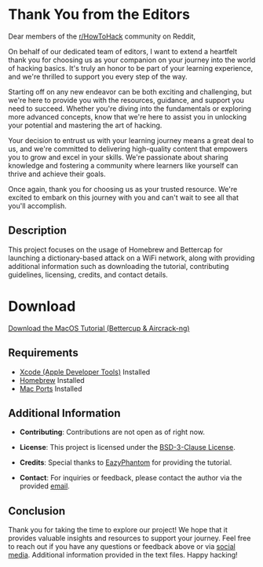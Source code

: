 # Thank You from the Editors

Dear members of the [r/HowToHack](https://www.reddit.com/r/HowToHack/) community on Reddit,

On behalf of our dedicated team of editors, I want to extend a heartfelt thank you for choosing us as your companion on your journey into the world of hacking basics. It's truly an honor to be part of your learning experience, and we're thrilled to support you every step of the way.

Starting off on any new endeavor can be both exciting and challenging, but we're here to provide you with the resources, guidance, and support you need to succeed. Whether you're diving into the fundamentals or exploring more advanced concepts, know that we're here to assist you in unlocking your potential and mastering the art of hacking.

Your decision to entrust us with your learning journey means a great deal to us, and we're committed to delivering high-quality content that empowers you to grow and excel in your skills. We're passionate about sharing knowledge and fostering a community where learners like yourself can thrive and achieve their goals.

Once again, thank you for choosing us as your trusted resource. We're excited to embark on this journey with you and can't wait to see all that you'll accomplish.

## Description

This project focuses on the usage of Homebrew and Bettercap for launching a dictionary-based attack on a WiFi network, along with providing additional information such as downloading the tutorial, contributing guidelines, licensing, credits, and contact details.

# Download

[Download the MacOS Tutorial (Bettercup & Aircrack-ng)](https://github.com/EazyPhantom/Dictionary-Based-Attack-MacOS-Tutorial-For-Dummies-zsh/tree/main/MacOS%20Tutorial%20(Bettercup%20%26%20Aircrack-ng))

## Requirements

- [Xcode (Apple Developer Tools)](https://developer.apple.com/xcode/) Installed
- [Homebrew](https://brew.sh/) Installed
- [Mac Ports](https://www.macports.org/) Installed

## Additional Information

- **Contributing**: Contributions are not open as of right now.

- **License**: This project is licensed under the [BSD-3-Clause License](LICENSE).

- **Credits**: Special thanks to [EazyPhantom](https://github.com/EazyPhantom/) for providing the tutorial.

- **Contact**: For inquiries or feedback, please contact the author via the provided [email](mailto:eazyphantombooking@gmail.com).

## Conclusion

Thank you for taking the time to explore our project! We hope that it provides valuable insights and resources to support your journey. Feel free to reach out if you have any questions or feedback above or via [social media](https://linktr.ee/eazyphantom). Additional information provided in the text files. Happy hacking!
